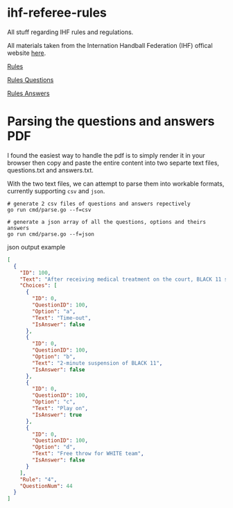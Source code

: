 # ihf-referee-rules
All stuff regarding IHF rules and regulations.

All materials taken from the Internation Handball Federation (IHF) offical website [here](https://www.ihf.info).

[Rules](https://www.ihf.info/sites/default/files/2022-09/09A%20-%20Rules%20of%20the%20Game_Indoor%20Handball_E.pdf)

[Rules Questions](http://images.ihfeducation.ihf.info/File/Get?id=\ContentItems\Files\a\4\a4cb4e7a-c908-4dec-92fb-0348e4bbc05e.pdf)

[Rules Answers](http://images.ihfeducation.ihf.info/File/Get?id=\ContentItems\Files\e\d\edc086d8-0f70-45f4-bf40-1611ed8d8b50.pdf)

# Parsing the questions and answers PDF

I found the easiest way to handle the pdf is to simply render it in your browser then copy and paste the entire content into two separte text files, questions.txt and answers.txt.

With the two text files, we can attempt to parse them into workable formats, currently supporting `csv` and `json`.

```shell
# generate 2 csv files of questions and answers repectively
go run cmd/parse.go --f=csv

# generate a json array of all the questions, options and theirs answers
go run cmd/parse.go --f=json
```
json output example
```json
[
  {
    "ID": 100,
    "Text": "After receiving medical treatment on the court, BLACK 11 sits on the bench and complains about a decision of the referees. Therefore, he receives his first 2-minute suspension of the match. Following the second attack of BLACK team, BLACK 11 re-enters the court after serving his 2-minute suspension. Correct decision?",
    "Choices": [
      {
        "ID": 0,
        "QuestionID": 100,
        "Option": "a",
        "Text": "Time-out",
        "IsAnswer": false
      },
      {
        "ID": 0,
        "QuestionID": 100,
        "Option": "b",
        "Text": "2-minute suspension of BLACK 11",
        "IsAnswer": false
      },
      {
        "ID": 0,
        "QuestionID": 100,
        "Option": "c",
        "Text": "Play on",
        "IsAnswer": true
      },
      {
        "ID": 0,
        "QuestionID": 100,
        "Option": "d",
        "Text": "Free throw for WHITE team",
        "IsAnswer": false
      }
    ],
    "Rule": "4",
    "QuestionNum": 44
  }
]
```
